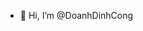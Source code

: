 - 👋 Hi, I’m @DoanhDinhCong


<!---
DoanhDinhCong/DoanhDinhCong is a ✨ special ✨ repository because its `README.md` (this file) appears on your GitHub profile.
You can click the Preview link to take a look at your changes.
--->
